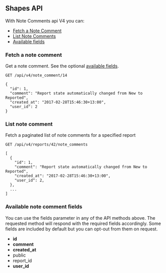 ## Shapes API
With Note Comments api V4 you can:

- [Fetch a Note Comment](#fetch-a-note-comment)
- [List Note Comments](#list-note-comments)
- [Available fields](#available-note-comment-fields)

### Fetch a note comment

Get a note comment. See the optional [available fields](#available-shape-fields).
```
GET /api/v4/note_comment/14
```

```
{
  "id": 1,
  "comment": "Report state automatically changed from New to Reported",
  "created_at": "2017-02-28T15:46:30+13:00",
  "user_id": 2
}
```

### List note comment

Fetch a paginated list of note comments for a specified report

```
GET /api/v4/reports/42/note_comments
```

```
[  
  {
    "id": 1,
    "comment": "Report state automatically changed from New to Reported",
    "created_at": "2017-02-28T15:46:30+13:00",
    "user_id": 2,
  },
  ...
]
```

### Available note comment fields
You can use the fields parameter in any of the API methods above. The requested
method will respond with the required fields accordingly. Some fields are
included by default but you can opt-out from them on request.

* **id**
* **comment**
* **created_at**
* public
* report_id
* **user_id**
